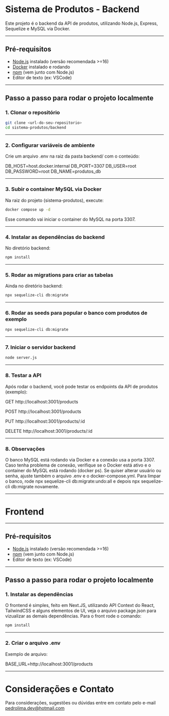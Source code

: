 # Sistema de Produtos - Backend

Este projeto é o backend da API de produtos, utilizando Node.js, Express, Sequelize e MySQL via Docker.

---

## Pré-requisitos

- [Node.js](https://nodejs.org/) instalado (versão recomendada >=16)
- [Docker](https://www.docker.com/) instalado e rodando
- [npm](https://www.npmjs.com/) (vem junto com Node.js)
- Editor de texto (ex: VSCode)

---

## Passo a passo para rodar o projeto localmente

### 1. Clonar o repositório

```bash
git clone <url-do-seu-repositorio>
cd sistema-produtos/backend
```

---

### 2. Configurar variáveis de ambiente

Crie um arquivo .env na raiz da pasta backend/ com o conteúdo:

DB_HOST=host.docker.internal
DB_PORT=3307
DB_USER=root
DB_PASSWORD=root
DB_NAME=produtos_db

---

### 3. Subir o container MySQL via Docker

Na raiz do projeto (sistema-produtos), execute:

```bash
docker compose up -d
```

Esse comando vai iniciar o container do MySQL na porta 3307.

---

### 4. Instalar as dependências do backend

No diretório backend:

```bash
npm install
```

---

### 5. Rodar as migrations para criar as tabelas

Ainda no diretório backend:

```bash
npx sequelize-cli db:migrate
```

---

### 6. Rodar as seeds para popular o banco com produtos de exemplo

```bash
npx sequelize-cli db:migrate
```

---

### 7. Iniciar o servidor backend

```bash
node server.js
```

---

### 8. Testar a API

Após rodar o backend, você pode testar os endpoints da API de produtos (exemplo):

GET http://localhost:3001/products

POST http://localhost:3001/products

PUT http://localhost:3001/products/:id

DELETE http://localhost:3001/products/:id

---

### 8. Observações

O banco MySQL está rodando via Docker e a conexão usa a porta 3307.
Caso tenha problema de conexão, verifique se o Docker está ativo e o container do MySQL está rodando (docker ps).
Se quiser alterar usuário ou senha, ajuste também o arquivo .env e o docker-compose.yml.
Para limpar o banco, rode npx sequelize-cli db:migrate:undo:all e depois npx sequelize-cli db:migrate novamente.

---
# Frontend

---

## Pré-requisitos

- [Node.js](https://nodejs.org/) instalado (versão recomendada >=16)
- [npm](https://www.npmjs.com/) (vem junto com Node.js)
- Editor de texto (ex: VSCode)

---

## Passo a passo para rodar o projeto localmente

### 1. Instalar as dependências

O frontend é simples, feito em Next.JS, utilizando API Context do React, TailwindCSS e alguns elementos de UI, veja o arquivo package.json
para vizualizar as demais dependências.
Para o front rode o comando:

```bash
npm install
```

---

### 2. Criar o arquivo .env

Exemplo de arquivo:

BASE_URL=http://localhost:3001/products

---
# Considerações e Contato

Para considerações, sugestões ou dúvidas entre em contato pelo e-mail pedrolima.dev@hotmail.com
